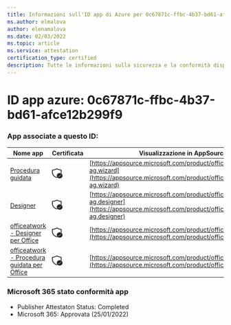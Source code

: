 ```yaml
---
title: Informazioni sull'ID app di Azure per 0c67871c-ffbc-4b37-bd61-afce12b299f9
ms.author: elmalova
author: elenamalova
ms.date: 02/03/2022
ms.topic: article
ms.service: attestation
certification_type: certified
description: Tutte le informazioni sulla sicurezza e la conformità disponibili per 0c67871c-ffbc-4b37-bd61-afce12b299f9.
---
```

# <a name="azure-app-id-0c67871c-ffbc-4b37-bd61-afce12b299f9"></a>ID app azure: 0c67871c-ffbc-4b37-bd61-afce12b299f9


### <a name="apps-associated-with-this-id"></a>App associate a questo ID:
| **Nome app** | **Certificata** | **Visualizzazione in AppSource** |
|--------------|---------------|-----------------------|
| [Procedura guidata](https://docs.microsoft.com/microsoft-365-app-certification/forward/officeatwork-ag.wizard) | <img alt="Certified application badge" src="../media/certified-badge.png" height="25" width="25" /> | [https://appsource.microsoft.com/product/office/officeatwork-ag.wizard](https://appsource.microsoft.com/product/office/officeatwork-ag.wizard) |
| [Designer](https://docs.microsoft.com/microsoft-365-app-certification/forward/officeatwork-ag.designer) | <img alt="Certified application badge" src="../media/certified-badge.png" height="25" width="25" /> | [https://appsource.microsoft.com/product/office/officeatwork-ag.designer](https://appsource.microsoft.com/product/office/officeatwork-ag.designer) |
| [officeatwork - Designer per Office](https://docs.microsoft.com/microsoft-365-app-certification/forward/WA104380518) | <img alt="Certified application badge" src="../media/certified-badge.png" height="25" width="25" /> | [https://appsource.microsoft.com/product/office/WA104380518](https://appsource.microsoft.com/product/office/WA104380518) |
| [officeatwork - Procedura guidata per Office](https://docs.microsoft.com/microsoft-365-app-certification/forward/WA104380519) | <img alt="Certified application badge" src="../media/certified-badge.png" height="25" width="25" /> | [https://appsource.microsoft.com/product/office/WA104380519](https://appsource.microsoft.com/product/office/WA104380519) |

### <a name="microsoft-365-app-compliance-status"></a>Microsoft 365 stato conformità app
- Publisher Attestaton Status: Completed
- Microsoft 365: Approvata (25/01/2022)
